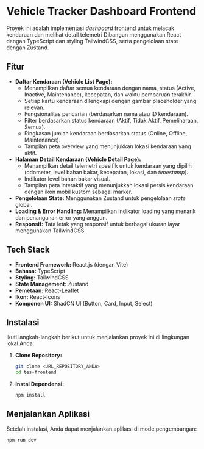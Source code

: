 # Vehicle Tracker Dashboard Frontend

Proyek ini adalah implementasi *dashboard* frontend untuk melacak kendaraan dan melihat detail telemetri Dibangun menggunakan React dengan TypeScript dan styling TailwindCSS, serta pengelolaan state dengan Zustand.

## Fitur

* **Daftar Kendaraan (Vehicle List Page):**
    * Menampilkan daftar semua kendaraan dengan nama, status (Active, Inactive, Maintenance), kecepatan, dan waktu pembaruan terakhir.
    * Setiap kartu kendaraan dilengkapi dengan gambar placeholder yang relevan.
    * Fungsionalitas pencarian (berdasarkan nama atau ID kendaraan).
    * Filter berdasarkan status kendaraan (Aktif, Tidak Aktif, Pemeliharaan, Semua).
    * Ringkasan jumlah kendaraan berdasarkan status (Online, Offline, Maintenance).
    * Tampilan peta overview yang menunjukkan lokasi kendaraan yang aktif.
* **Halaman Detail Kendaraan (Vehicle Detail Page):**
    * Menampilkan detail telemetri spesifik untuk kendaraan yang dipilih (odometer, level bahan bakar, kecepatan, lokasi, dan *timestamp*).
    * Indikator level bahan bakar visual.
    * Tampilan peta interaktif yang menunjukkan lokasi persis kendaraan dengan ikon mobil kustom sebagai marker.
* **Pengelolaan State:** Menggunakan Zustand untuk pengelolaan *state* global.
* **Loading & Error Handling:** Menampilkan indikator loading yang menarik dan penanganan error yang anggun.
* **Responsif:** Tata letak yang responsif untuk berbagai ukuran layar menggunakan TailwindCSS.

## Tech Stack

* **Frontend Framework:** React.js (dengan Vite)
* **Bahasa:** TypeScript
* **Styling:** TailwindCSS
* **State Management:** Zustand
* **Pemetaan:** React-Leaflet
* **Ikon:** React-Icons
* **Komponen UI:** ShadCN UI (Button, Card, Input, Select)

## Instalasi

Ikuti langkah-langkah berikut untuk menjalankan proyek ini di lingkungan lokal Anda:

1.  **Clone Repository:**
    ```bash
    git clone <URL_REPOSITORY_ANDA>
    cd tes-frontend
    ```
 

2.  **Instal Dependensi:**
    ```bash
    npm install
    ```

## Menjalankan Aplikasi

Setelah instalasi, Anda dapat menjalankan aplikasi di mode pengembangan:

```bash
npm run dev
```